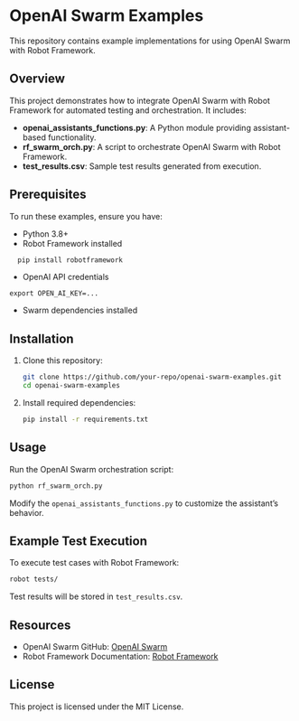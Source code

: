 # OpenAI Swarm Examples

This repository contains example implementations for using OpenAI Swarm with Robot Framework.

## Overview

This project demonstrates how to integrate OpenAI Swarm with Robot Framework for automated testing and orchestration. It includes:

- **openai_assistants_functions.py**: A Python module providing assistant-based functionality.
- **rf_swarm_orch.py**: A script to orchestrate OpenAI Swarm with Robot Framework.
- **test_results.csv**: Sample test results generated from execution.

## Prerequisites

To run these examples, ensure you have:

- Python 3.8+
- Robot Framework installed
```sh
  pip install robotframework
```
- OpenAI API credentials
```
export OPEN_AI_KEY=...
```
- Swarm dependencies installed

## Installation

1. Clone this repository:
   ```sh
   git clone https://github.com/your-repo/openai-swarm-examples.git
   cd openai-swarm-examples
   ```
2. Install required dependencies:
   ```sh
   pip install -r requirements.txt
   ```

## Usage

Run the OpenAI Swarm orchestration script:
```sh
python rf_swarm_orch.py
```

Modify the `openai_assistants_functions.py` to customize the assistant’s behavior.

## Example Test Execution

To execute test cases with Robot Framework:
```sh
robot tests/
```
Test results will be stored in `test_results.csv`.

## Resources

- OpenAI Swarm GitHub: [OpenAI Swarm](https://github.com/openai/swarm)
- Robot Framework Documentation: [Robot Framework](https://robotframework.org/)

## License

This project is licensed under the MIT License.